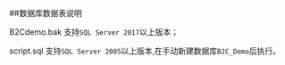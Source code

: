 ##数据库数据表说明


B2Cdemo.bak 支持`SQL Server 2017`以上版本；


script.sql 支持`SQL Server 2005`以上版本,在手动新建数据库`B2C_Demo`后执行。
